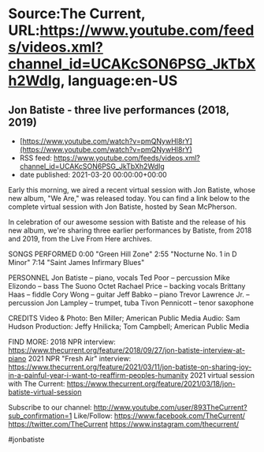 # Source:The Current, URL:https://www.youtube.com/feeds/videos.xml?channel_id=UCAKcSON6PSG_JkTbXh2WdIg, language:en-US

## Jon Batiste - three live performances (2018, 2019)
 - [https://www.youtube.com/watch?v=pmQNywHI8rY](https://www.youtube.com/watch?v=pmQNywHI8rY)
 - RSS feed: https://www.youtube.com/feeds/videos.xml?channel_id=UCAKcSON6PSG_JkTbXh2WdIg
 - date published: 2021-03-20 00:00:00+00:00

Early this morning, we aired a recent virtual session with Jon Batiste, whose new album, "We Are," was released today. You can find a link below to the complete virtual session with Jon Batiste, hosted by Sean McPherson.

In celebration of our awesome session with Batiste and the release of  his new album, we're sharing three earlier performances by Batiste, from 2018 and 2019, from the Live From Here archives.

SONGS PERFORMED
0:00 "Green Hill Zone"
2:55 "Nocturne No. 1 in D Minor"
7:14 "Saint James Infirmary Blues"

PERSONNEL
Jon Batiste – piano, vocals
Ted Poor – percussion
Mike Elizondo – bass
The Suono Octet
Rachael Price – backing vocals
Brittany Haas – fiddle
Cory Wong – guitar
Jeff Babko – piano
Trevor Lawrence Jr. – percussion
Jon Lampley – trumpet, tuba
Tivon Pennicott – tenor saxophone

CREDITS
Video & Photo: Ben Miller; American Public Media
Audio: Sam Hudson
Production: Jeffy Hnilicka; Tom Campbell; American Public Media

FIND MORE:
2018 NPR interview:
https://www.thecurrent.org/feature/2018/09/27/jon-batiste-interview-at-piano
2021 NPR "Fresh Air" interview: https://www.thecurrent.org/feature/2021/03/11/jon-batiste-on-sharing-joy-in-a-painful-year-i-want-to-reaffirm-peoples-humanity
2021 virtual session with The Current:
https://www.thecurrent.org/feature/2021/03/18/jon-batiste-virtual-session

Subscribe to our channel:
http://www.youtube.com/user/893TheCurrent?sub_confirmation=1
Like/Follow:
https://www.facebook.com/TheCurrent/
https://twitter.com/TheCurrent
https://www.instagram.com/thecurrent/

#jonbatiste

